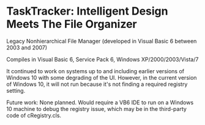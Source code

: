 # TaskTracker: Intelligent Design Meets The File Organizer

Legacy Nonhierarchical File Manager (developed in Visual Basic 6 between 2003 and 2007)

Compiles in Visual Basic 6, Service Pack 6, Windows XP/2000/2003/Vista/7

It continued to work on systems up to and including earlier versions of Windows 10 with some degrading of the UI. 
However, in the current version of Windows 10, it will not run because it's not finding a required registry setting.

Future work: None planned. Would require a VB6 IDE to run on a Windows 10 machine to debug the registry issue, which may be in the third-party code of cRegistry.cls.
